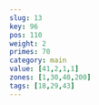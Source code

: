 ```yaml
---
slug: 13
key: 96
pos: 110
weight: 2
primes: 70
category: main
value: [41,2,1,1]
zones: [1,30,40,200]
tags: [18,29,43]
---
```

